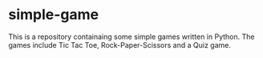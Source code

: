 # simple-game
This is a repository containaing some simple games written in Python.
The games include Tic Tac Toe, Rock-Paper-Scissors and a Quiz game.
